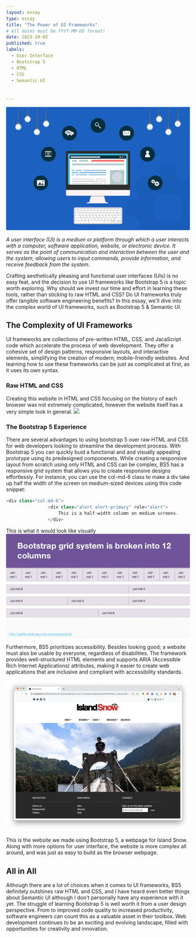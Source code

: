 ```yaml
---
layout: essay
type: essay
title: "The Power of UI Frameworks"
# All dates must be YYYY-MM-DD format!
date: 2023-10-05
published: true
labels:
  - User Interface
  - Bootstrap 5
  - HTML
  - CSS
  - Semantic UI


---
```


<img class="img-fluid" src="../img/UI.jpeg">

*A user interface (UI) is a medium or platform through which a user interacts with a computer, software application, website, or electronic device. It serves as the point of communication and interaction between the user and the system, allowing users to input commands, provide information, and receive feedback from the system.*

Crafting aesthetically pleasing and functional user interfaces (UIs) is no easy feat, and the decision to use UI frameworks like Bootstrap 5 is a topic worth exploring. Why should we invest our time and effort in learning these tools, rather than sticking to raw HTML and CSS? Do UI frameworks truly offer tangible software engineering benefits? In this essay, we'll dive into the complex world of UI frameworks, such as Bootstrap 5 & Semantic UI.


## The Complexity of UI Frameworks
UI frameworks are collections of pre-written HTML, CSS, and JacaScript code which accelerate the process of web development. They offer a cohesive set of design patterns, responsive layouts, and interactive elements, simplifying the creation of modern, mobile-friendly websites. And learning how to use these frameworks can be just as complicated at first, as it uses its own syntax. 

### Raw HTML and CSS
Creating this website in HTML and CSS focusing on the history of each browser was not extremely complicated, however the website itself has a very simple look in general. 
<img class="img-fluid" src="../img/browser.jpeg">

### The Bootstrap 5 Experience
There are several advantages to using bootstrap 5 over raw HTML and CSS for web developers looking to streamline the development process. With Bootstrap 5 you can quickly buid a functional and and visually appealing prototype using its predesigned componenets. While creating a responsive layout from scratch using only HTML and CSS can be complex, BS5 has a responsive grid system that allows you to create responsive designs effortlessly. For instance, you can use the col-md-6 class to make a div take up half the width of the screen on medium-sized devices using this code snippet:

```cpp
<div class="col-md-6">
                <div class="alert alert-primary" role="alert">
                    This is a half-width column on medium screens.
                </div>
```
This is what it would look like visually
<img class="img-fluid" src="../img/BSGrid.jpg">

Furthermore, BS5 prioritizes accessibility. Besides looking good; a website must also be usable by everyone, regardless of disabilities. The framework provides well-structured HTML elements and supports ARIA (Accessible Rich Internet Applications) attributes, making it easier to create web applications that are inclusive and compliant with accessibility standards.

<img class="img-fluid" src="../img/islandsnow.png">

This is the website we made using Bootstrap 5, a webpage for Island Snow. Along with more options for user interface, the website is more complex all around, and was just as easy to build as the browser webpage. 

## All in All 
Although there are a lot of choices when it comes to UI frameworks, BS5 definitely outshines raw HTML and CSS, and I have heard even better things about Semantic UI although I don't personally have any experience with it yet. The struggle of learning Bootstrap 5 is well worth it from a user design perspective. From to improved code quality to increased productivity, software engineers can count this as a valuable asset in their toolbox. Web development continues to be an exciting and evolving landscape, filled with opportunities for creativity and innovation. 
